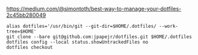 https://medium.com/@simontoth/best-way-to-manage-your-dotfiles-2c45bb280049

``` shell
alias dotfiles='/usr/bin/git --git-dir=$HOME/.dotfiles/ --work-tree=$HOME'
git clone --bare git@github.com:jpapejr/dotfiles.git $HOME/.dotfiles
dotfiles config --local status.showUntrackedFiles no
dotfiles checkout
```
